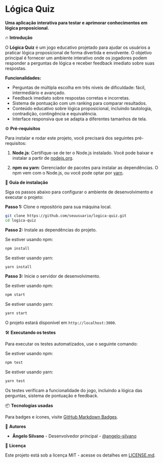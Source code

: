 
# Lógica Quiz

**Uma aplicação interativa para testar e aprimorar conhecimentos em lógica proposicional.**

🔥 **Introdução**

O **Lógica Quiz** é um jogo educativo projetado para ajudar os usuários a praticar lógica proposicional de forma divertida e envolvente. O objetivo principal é fornecer um ambiente interativo onde os jogadores podem responder a perguntas de lógica e receber feedback imediato sobre suas respostas.

**Funcionalidades:**
- Perguntas de múltipla escolha em três níveis de dificuldade: fácil, intermediário e avançado.
- Feedback imediato sobre respostas corretas e incorretas.
- Sistema de pontuação com um ranking para comparar resultados.
- Conteúdo educativo sobre lógica proposicional, incluindo tautologia, contradição, contingência e equivalência.
- Interface responsiva que se adapta a diferentes tamanhos de tela.

⚙️ **Pré-requisitos**

Para instalar e rodar este projeto, você precisará dos seguintes pré-requisitos:

1. **Node.js**: Certifique-se de ter o Node.js instalado. Você pode baixar e instalar a partir de [nodejs.org](https://nodejs.org/).

2. **npm ou yarn**: Gerenciador de pacotes para instalar as dependências. O npm vem com o Node.js, ou você pode optar por [yarn](https://yarnpkg.com/).

🔨 **Guia de instalação**

Siga os passos abaixo para configurar o ambiente de desenvolvimento e executar o projeto:

**Passo 1:** Clone o repositório para sua máquina local.

```bash
git clone https://github.com/seuusuario/logica-quiz.git
cd logica-quiz
```

**Passo 2:** Instale as dependências do projeto.

Se estiver usando npm:

```bash
npm install
```

Se estiver usando yarn:

```bash
yarn install
```

**Passo 3:** Inicie o servidor de desenvolvimento.

Se estiver usando npm:

```bash
npm start
```

Se estiver usando yarn:

```bash
yarn start
```

O projeto estará disponível em `http://localhost:3000`.

🛠️ **Executando os testes**

Para executar os testes automatizados, use o seguinte comando:

Se estiver usando npm:

```bash
npm test
```

Se estiver usando yarn:

```bash
yarn test
```

Os testes verificam a funcionalidade do jogo, incluindo a lógica das perguntas, sistema de pontuação e feedback.

📦 **Tecnologias usadas**



Para badges e ícones, visite [GitHub Markdown Badges](https://github.com/Ileriayo/markdown-badges).

👷 **Autores**

- **Ângelo Silvano** - Desenvolvedor principal - [@angelo-silvano](https://github.com/angelo-silvano)
  
📄 **Licença**

Este projeto está sob a licença MIT - acesse os detalhes em [LICENSE.md](LICENSE.md).

